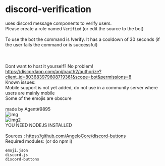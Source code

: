 # discord-verification
uses discord message components to verify users.\
Please create a role named `Verified` (or edit the source to the bot)\
\
To use the bot the command is !verify. It has a cooldown of 30 seconds (if the user fails the command or is successful)\
\
\
\
Dont want to host it yourself? No problem! https://discordapp.com/api/oauth2/authorize?client_id=803683979608719361&scope=bot&permissions=8 \
Known issues:\
Mobile support is not yet added, do not use in a community server where users are mainly mobile\
Some of the emojis are obscure\
\
made by Agent#9895
\
![img](https://cdn.discordapp.com/attachments/803695735726932004/848259064269504562/unknown.png) \
![img2](https://cdn.discordapp.com/attachments/803695735726932004/848259452574367804/unknown.png) \
YOU NEED NODEJS INSTALLED\
\
Sources : https://github.com/AngeloCore/discord-buttons \
Required modules: (or do npm i)
```
emoji.json
discord.js
discord-buttons
```
